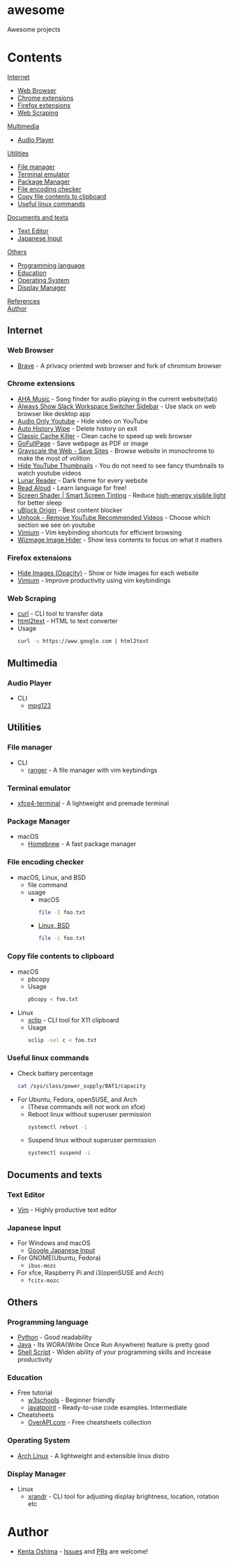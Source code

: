 # awesome
Awesome projects

# Contents
<a href="#Internet">Internet</a><br>
-  <a href="#Web-Browser">Web Browser</a><br>
-  <a href="#Chrome-extensions">Chrome extensions</a><br>
- [Firefox extensions](#firefox-extensions)
-  <a href="#Web-Scraping">Web Scraping</a><br>

<a href="#Multimedia">Multimedia</a><br>
-  <a href="#Audio-Player">Audio Player</a><br>

<a href="#Utilities">Utilities</a><br>
-  <a href="#File-manager">File manager</a><br>
-  <a href="#Terminal-emulator">Terminal emulator</a><br>
-  <a href="#Package-Manager">Package Manager</a><br>
-  <a href="#File-encoding-checker">File encoding checker</a><br>
-  <a href="#Copy-file-contents-to-clipboard">Copy file contents to clipboard</a><br>
-  <a href="#Useful-linux-commands">Useful linux commands</a><br>

<a href="#Documents-and-texts">Documents and texts</a><br>
-  <a href="#Text-Editor">Text Editor</a><br>
-  <a href="#Japanese-Input">Japanese Input</a><br>

<a href="#Others">Others</a><br>
-  <a href="#Programming-language">Programming language</a><br>
-  <a href="#Education">Education</a><br>
-  <a href="#Operating-System">Operating System</a><br>
-  <a href="#Display-Manager">Display Manager</a><br>

<a href="#References">References</a><br>
<a href="#Author">Author</a><br>

## Internet 
### Web Browser
  - [Brave](https://brave.com/) - A privacy oriented web browser and fork of chromium browser 
### Chrome extensions
  - [AHA Music](https://chrome.google.com/webstore/detail/aha-music-song-finder-for/dpacanjfikmhoddligfbehkpomnbgblf) - Song finder for audio playing in the current website(tab)
  - [Always Show Slack Workspace Switcher Sidebar](https://chrome.google.com/webstore/detail/always-show-slack-workspa/diebigeemhcipelnipggjihcmgjlacge) - Use slack on web browser like desktop app
  - [Audio Only Youtube](https://chrome.google.com/webstore/detail/audio-only-youtube/pkocpiliahoaohbolmkelakpiphnllog) - Hide video on YouTube
  - [Auto History Wipe](https://chromewebstore.google.com/detail/auto-history-wipe/jmbmmokoibgcdhnpopjlkdaeoppffpno?pli=1) - Delete history on exit
  - [Classic Cache Killer](https://chrome.google.com/webstore/detail/classic-cache-killer/kkmknnnjliniefekpicbaaobdnjjikfp) - Clean cache to speed up web browser
  - [GoFullPage](https://chromewebstore.google.com/detail/gofullpage-full-page-scre/fdpohaocaechififmbbbbbknoalclacl) - Save webpage as PDF or image
  - [Grayscale the Web - Save Sites](https://chrome.google.com/webstore/detail/grayscale-the-web-save-si/mblmpdpfppogibmoobibfannckeeleag) - Browse website in monochrome to make the most of volition
  - [Hide YouTube Thumbnails](https://chrome.google.com/webstore/detail/hide-youtube-thumbnails/phmcfcbljjdlomoipaffekhgfnpndbef?hl=en) - You do not need to see fancy thumbnails to watch youtube videos
  - [Lunar Reader](https://chrome.google.com/webstore/detail/lunar-reader-dark-theme-n/pifalnbglchfojkfmechjalgbjoodlpg) - Dark theme for every website
  - [Read Aloud](https://chrome.google.com/webstore/detail/read-aloud-a-text-to-spee/hdhinadidafjejdhmfkjgnolgimiaplp) - Learn language for free!
  - [Screen Shader | Smart Screen Tinting](https://chrome.google.com/webstore/detail/screen-shader-smart-scree/fmlboobidmkelggdainpknloccojpppi) - Reduce [high-energy visible light](https://en.wikipedia.org/wiki/Biological_effects_of_high-energy_visible_light) for better sleep
  - [uBlock Origin](https://chrome.google.com/webstore/detail/ublock-origin/cjpalhdlnbpafiamejdnhcphjbkeiagm) - Best content blocker
  - [Unhook - Remove YouTube Recommended Videos](https://chrome.google.com/webstore/detail/unhook-remove-youtube-rec/khncfooichmfjbepaaaebmommgaepoid) - Choose which section we see on youtube
  - [Vimium](https://chrome.google.com/webstore/detail/vimium/dbepggeogbaibhgnhhndojpepiihcmeb) - Vim keybinding shortcuts for efficient browsing
  - [Wizmage Image Hider](https://chrome.google.com/webstore/detail/wizmage-image-hider/ifoggbfaoakkojipahnplnbfnhhhnmlp) - Show less contents to focus on what it matters

### Firefox extensions
  - [Hide Images (Opacity)](https://addons.mozilla.org/en-US/firefox/addon/hide-images-opacity/) - Show or hide images for each website
  - [Vimium](https://addons.mozilla.org/en-US/firefox/addon/vimium-ff/) - Improve productivity using vim keybindings
    
### Web Scraping
  - [curl](https://curl.se/) - CLI tool to transfer data
  - [html2text](https://github.com/grobian/html2text) - HTML to text converter
  - Usage
    ```sh
    curl -s https://www.google.com | html2text
    ```

## Multimedia
### Audio Player
  - CLI
    - [mpg123](https://mpg123.de/)

## Utilities
### File manager
  - CLI
    - [ranger](https://github.com/ranger/ranger) - A file manager with vim keybindings

### Terminal emulator
  - [xfce4-terminal](https://docs.xfce.org/apps/xfce4-terminal/start) - A lightweight and premade terminal

### Package Manager 
  - macOS 
    - [Homebrew](https://brew.sh/) - A fast package manager

### File encoding checker
  - macOS, Linux, and BSD
    - file command
    - usage
      - macOS
        ```sh
        file -I foo.txt
        ```
      - [Linux, BSD](https://www.freebsd.org/cgi/man.cgi?query=file&manpath=FreeBSD+13.1-RELEASE+and+Ports)
        ```sh
        file -i foo.txt
        ```

### Copy file contents to clipboard
  - macOS
    - pbcopy
    - Usage
      ```sh
      pbcopy < foo.txt
      ```
  - Linux
    - [xclip](https://github.com/astrand/xclip) - CLI tool for X11 clipboard
    - Usage
      ```sh
      xclip -sel c < foo.txt
      ```

### Useful linux commands 
  - Check battery percentage
    ```sh
    cat /sys/class/power_supply/BAT1/capacity
    ```
  - For Ubuntu, Fedora, openSUSE, and Arch
    - (These commands will not work on xfce)
    - Reboot linux without superuser permission
      ```sh
      systemctl reboot -i
      ```
    - Suspend linux without superuser permission
      ```sh
      systemctl suspend -i
      ```

## Documents and texts
### Text Editor
  - [Vim](https://www.vim.org/) - Highly productive text editor

### Japanese Input
  - For Windows and macOS
    - [Google Japanese Input](https://www.google.co.jp/ime/)
  - For GNOME(Ubuntu, Fedora)
    - `ibus-mozc`
  - For xfce, Raspberry Pi and i3(openSUSE and Arch)
    - `fcitx-mozc`

## Others
### Programming language
  - [Python](https://www.python.org/) - Good readability
  - [Java](https://www.java.com/en/) - Its WORA(Write Once Run Anywhere) feature is pretty good
  - [Shell Script](https://www.gnu.org/software/bash/) - Widen ability of your programming skills and increase productivity

### Education
  - Free tutorial
    - [w3schools](https://www.w3schools.com/) - Beginner friendly
    - [javatpoint](https://www.javatpoint.com/) - Ready-to-use code examples. Intermediate
  - Cheatsheets
    - [OverAPI.com](https://overapi.com/) - Free cheatsheets collection

### Operating System
  - [Arch Linux](https://archlinux.org/) - A lightweight and extensible linux distro

### Display Manager
  - Linux
    - [xrandr](https://github.com/freedesktop/xorg-xrandr) - CLI tool for adjusting display brightness, location, rotation etc

# Author
- [Kenta Oshima](https://github.com/mxvish) - [Issues](https://github.com/mxvish/awesome/issues) and [PRs](https://github.com/mxvish/awesome/issues) are welcome!
